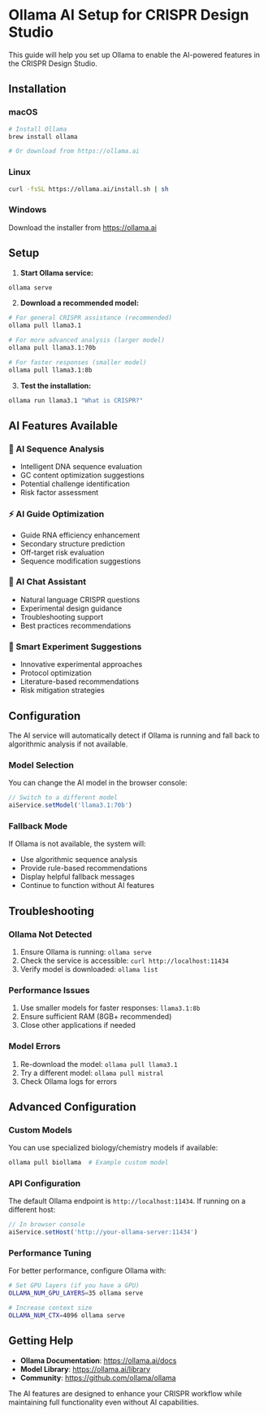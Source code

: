 # Ollama AI Setup for CRISPR Design Studio

This guide will help you set up Ollama to enable the AI-powered features in the CRISPR Design Studio.

## Installation

### macOS

```bash
# Install Ollama
brew install ollama

# Or download from https://ollama.ai
```

### Linux

```bash
curl -fsSL https://ollama.ai/install.sh | sh
```

### Windows

Download the installer from https://ollama.ai

## Setup

1. **Start Ollama service:**

```bash
ollama serve
```

2. **Download a recommended model:**

```bash
# For general CRISPR assistance (recommended)
ollama pull llama3.1

# For more advanced analysis (larger model)
ollama pull llama3.1:70b

# For faster responses (smaller model)
ollama pull llama3.1:8b
```

3. **Test the installation:**

```bash
ollama run llama3.1 "What is CRISPR?"
```

## AI Features Available

### 🧬 AI Sequence Analysis

- Intelligent DNA sequence evaluation
- GC content optimization suggestions
- Potential challenge identification
- Risk factor assessment

### ⚡ AI Guide Optimization

- Guide RNA efficiency enhancement
- Secondary structure prediction
- Off-target risk evaluation
- Sequence modification suggestions

### 🤖 AI Chat Assistant

- Natural language CRISPR questions
- Experimental design guidance
- Troubleshooting support
- Best practices recommendations

### 🎯 Smart Experiment Suggestions

- Innovative experimental approaches
- Protocol optimization
- Literature-based recommendations
- Risk mitigation strategies

## Configuration

The AI service will automatically detect if Ollama is running and fall back to algorithmic analysis if not available.

### Model Selection

You can change the AI model in the browser console:

```javascript
// Switch to a different model
aiService.setModel('llama3.1:70b')
```

### Fallback Mode

If Ollama is not available, the system will:

- Use algorithmic sequence analysis
- Provide rule-based recommendations
- Display helpful fallback messages
- Continue to function without AI features

## Troubleshooting

### Ollama Not Detected

1. Ensure Ollama is running: `ollama serve`
2. Check the service is accessible: `curl http://localhost:11434`
3. Verify model is downloaded: `ollama list`

### Performance Issues

1. Use smaller models for faster responses: `llama3.1:8b`
2. Ensure sufficient RAM (8GB+ recommended)
3. Close other applications if needed

### Model Errors

1. Re-download the model: `ollama pull llama3.1`
2. Try a different model: `ollama pull mistral`
3. Check Ollama logs for errors

## Advanced Configuration

### Custom Models

You can use specialized biology/chemistry models if available:

```bash
ollama pull biollama  # Example custom model
```

### API Configuration

The default Ollama endpoint is `http://localhost:11434`. If running on a different host:

```javascript
// In browser console
aiService.setHost('http://your-ollama-server:11434')
```

### Performance Tuning

For better performance, configure Ollama with:

```bash
# Set GPU layers (if you have a GPU)
OLLAMA_NUM_GPU_LAYERS=35 ollama serve

# Increase context size
OLLAMA_NUM_CTX=4096 ollama serve
```

## Getting Help

- **Ollama Documentation**: https://ollama.ai/docs
- **Model Library**: https://ollama.ai/library
- **Community**: https://github.com/ollama/ollama

The AI features are designed to enhance your CRISPR workflow while maintaining full functionality even without AI capabilities.
